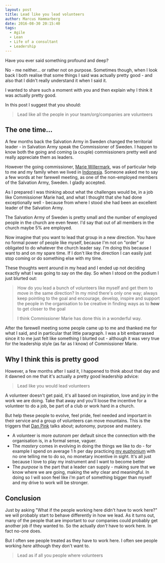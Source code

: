 ```yaml
---
layout: post
title: Lead like you lead volunteers
author: Marcus Hammarberg
date: 2016-08-30 20:15:40
tags:
  - Agile
  - Lean
  - Life of a consultant
  - Leadership
---
```


Have you ever said something profound and deep?

No - me neither… or rather not on purpose. Sometimes though, when I look back I both realise that some things I said was actually pretty good - and also that I didn't really understand it when I said it.

I wanted to share such a moment with you and then explain why I think it was actually pretty good.

In this post I suggest that you should:

> Lead like all the people in your team/org/companies are volunteers

<!-- excerpt-end -->

## The one time…

A few months back the Salvation Army in Sweden changed the territorial leader - in Salvation Army speak the Commissioner of Sweden. I happen to know both the going and coming (a couple) commissioners pretty well and really appreciate them as leaders.

However the going commissioner, [Marie Willermark](https://twitter.com/mariewillermark), was of particular help to me and my family when we lived in [Indonesia](http://www.marcusoft.net/tags/#Indonesia). Someone asked me to say a few words at her farewell meeting, as one of the non-employed members of the Salvation Army, Sweden. I gladly accepted.

As I prepared I was thinking about what the challenges would be, in a job like Commissioner Marie had, and what I thought that she had done exceptionally well - because from where I stood she had been an excellent leader of the Salvation Army.

The Salvation Army of Sweden is pretty small and the number of employed people in the church are even fewer. I'd say that out of all members in the church maybe 5% are employed.

Now imagine that you want to lead that group in a new direction. You have no formal power of people like myself, because I'm not on "order" or obligated to do whatever the church leader say. I'm doing this because I want to and on my spare time. If I don't like the direction I can easily just stop coming or do something else with my time.

These thoughts went around in my head and I ended up not deciding exactly what I was going to say on the day. So when I stood on the podium I just blurted out:

> How do you lead a bunch of volunteers like myself and get them to move in the same direction?
> In my mind there's only one way; always keep pointing to the goal and encourage, develop, inspire and support the people in the organisation to be creative in finding ways as to **how** to get closer to the goal
>
> I think Commissioner Marie has done this in a wonderful way.

After the farewell meeting some people came up to me and thanked me for what I said, and in particular that little paragraph. I was a bit embarrassed since it to me just felt like something I blurted out - although it was very true for the leadership style (as far as I know) of Commissioner Marie.

## Why I think this is pretty good

However, a few months after I said it, I happened to think about that day and it dawned on me that it's actually a pretty good leadership advice:

> Lead like you would lead volunteers

A volunteer doesn't get paid, it's all based on inspiration, love and joy in the work we are doing. Take that away and you'll loose the incentive for a volunteer to do a job, be part of a club or work hard in a church.

But help these people to evolve, feel pride, feel needed and important in their service and a group of volunteers can move mountains. This is the triggers that [Dan Pink](http://www.danpink.com/books/drive/) talks about; autonomy, purpose and mastery.

* A volunteer is more *autonom* per default since the connection with the organisation is, in a formal sense, vaguer.
* The *mastery* comes in evolving in doing the things we like to do - for example I spend on average 1 h per day practicing [my euphonium](https://www.wikiwand.com/en/Euphonium) with no one telling me to do so, no monetary incentive in sight. It's all just because I love to play my instrument and I want to become better
* The *purpose* is the part that a leader can supply - making sure that we know where we are going, making the *why* clear and meaningful. In doing so I will soon feel like i'm part of something bigger than myself and my drive to work will be stronger.

## Conclusion

Just by asking "What if the people working here didn't have to work here?" we will probably start to behave differently in how we lead. As it turns out, many of the people that are important to our companies could probably get another job if they wanted to. So the actually *don't* have to work here. In fact no-one does.

But I often see people treated as they have to work here. I often see people working *here* although they don't want to.

> Lead as if all you people where volunteers
